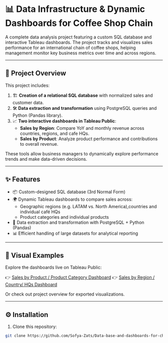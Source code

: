 # 📊 Data Infrastructure & Dynamic Dashboards for Coffee Shop Chain

A complete data analysis project featuring a custom SQL database and interactive Tableau dashboards. The project tracks and visualizes sales performance for an international chain of coffee shops, helping management monitor key business metrics over time and across regions.

---

## 🚀 Project Overview

This project includes:   

1. 🏗️ **Creation of a relational SQL database** with normalized sales and customer data.
2. 🛠️ **Data extraction and transformation** using PostgreSQL queries and Python (Pandas library).
3. 📈 **Two interactive dashboards in Tableau Public**:
   - **Sales by Region**: Compare YoY and monthly revenue across countries, regions, and cafe HQs.
   - **Sales by Product**: Analyze product performance and contributions to overall revenue.

These tools allow business managers to dynamically explore performance trends and make data-driven decisions.

---

## ✨ Features

- 📦 Custom-designed SQL database (3rd Normal Form)
- 🌍 Dynamic Tableau dashboards to compare sales across:
  - Geographic regions (e.g. LATAM vs. North America),countries and individual café HQs
  - Product categories and individual products
- 🧹 Data extraction and transformation with PostgreSQL + Python (Pandas)
- 📊 Efficient handling of large datasets for analytical reporting

---

## 📸 Visual Examples

Explore the dashboards live on Tableau Public:

👉 [Sales by Product / Product Category Dashboard](https://public.tableau.com/views/DashboardsforchainofCoffeeshops/Salesbyproductproductcategory?:language=en-US&:sid=&:redirect=auth&:display_count=n&:origin=viz_share_link)
 👉 [Sales by Region / Country/ HQs Dashboard](https://public.tableau.com/app/profile/sofya.zats8791/viz/DashboardforchainofCoffeeshops_Sales_by_region_country_venue/Salesbyregioncountryvenue)

Or check out project overview for exported visualizations.

---

## ⚙️ Installation

1. Clone this repository:
```bash
git clone https://github.com/Sofya-Zats/Data-base-and-dashboards-for-chain-of-coffee-shops.git

